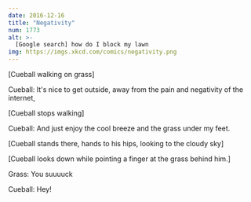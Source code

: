 ```yaml
---
date: 2016-12-16
title: "Negativity"
num: 1773
alt: >-
  [Google search] how do I block my lawn
img: https://imgs.xkcd.com/comics/negativity.png
---
```

[Cueball walking on grass]

Cueball: It's nice to get outside, away from the pain and negativity of the internet,

[Cueball stops walking]

Cueball: And just enjoy the cool breeze and the grass under my feet.

[Cueball stands there, hands to his hips, looking to the cloudy sky]

[Cueball looks down while pointing a finger at the grass behind him.]

Grass: You suuuuck

Cueball: Hey!